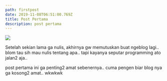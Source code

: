 ```yaml
---
path: firstpost
date: 2019-11-08T06:51:00.769Z
title: Post Pertama
description: post pertama
---
```

![](/assets/maxresdefault.jpg)

Setelah sekian lama ga nulis, akhirnya gw memutuskan buat ngeblog lagi.. blom tau sih mau nulis tentang apa.. tapi kayanya seputar programming ato jalan2 aja..

post pertama ini ga penting2 amat sebenernya.. cuma pengen biar blog nya ga kosong2 amat.. wkwkwk
